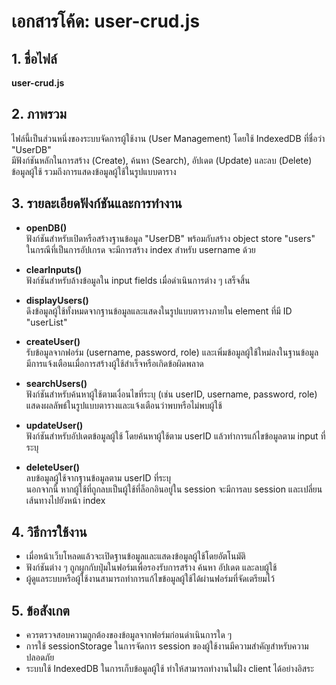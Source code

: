 # เอกสารโค้ด: user-crud.js

## 1. ชื่อไฟล์
**user-crud.js**

## 2. ภาพรวม
ไฟล์นี้เป็นส่วนหนึ่งของระบบจัดการผู้ใช้งาน (User Management) โดยใช้ IndexedDB ที่ชื่อว่า "UserDB"  
มีฟังก์ชันหลักในการสร้าง (Create), ค้นหา (Search), อัปเดต (Update) และลบ (Delete) ข้อมูลผู้ใช้ รวมถึงการแสดงข้อมูลผู้ใช้ในรูปแบบตาราง

## 3. รายละเอียดฟังก์ชันและการทำงาน

- **openDB()**  
  ฟังก์ชันสำหรับเปิดหรือสร้างฐานข้อมูล "UserDB" พร้อมกับสร้าง object store "users"  
  ในกรณีที่เป็นการอัปเกรด จะมีการสร้าง index สำหรับ username ด้วย

- **clearInputs()**  
  ฟังก์ชันสำหรับล้างข้อมูลใน input fields เมื่อดำเนินการต่าง ๆ เสร็จสิ้น

- **displayUsers()**  
  ดึงข้อมูลผู้ใช้ทั้งหมดจากฐานข้อมูลและแสดงในรูปแบบตารางภายใน element ที่มี ID "userList"

- **createUser()**  
  รับข้อมูลจากฟอร์ม (username, password, role) และเพิ่มข้อมูลผู้ใช้ใหม่ลงในฐานข้อมูล  
  มีการแจ้งเตือนเมื่อการสร้างผู้ใช้สำเร็จหรือเกิดข้อผิดพลาด

- **searchUsers()**  
  ฟังก์ชันสำหรับค้นหาผู้ใช้ตามเงื่อนไขที่ระบุ (เช่น userID, username, password, role)  
  แสดงผลลัพธ์ในรูปแบบตารางและแจ้งเตือนว่าพบหรือไม่พบผู้ใช้

- **updateUser()**  
  ฟังก์ชันสำหรับอัปเดตข้อมูลผู้ใช้ โดยค้นหาผู้ใช้ตาม userID แล้วทำการแก้ไขข้อมูลตาม input ที่ระบุ

- **deleteUser()**  
  ลบข้อมูลผู้ใช้จากฐานข้อมูลตาม userID ที่ระบุ  
  นอกจากนี้ หากผู้ใช้ที่ถูกลบเป็นผู้ใช้ที่ล็อกอินอยู่ใน session จะมีการลบ session และเปลี่ยนเส้นทางไปยังหน้า index

## 4. วิธีการใช้งาน
- เมื่อหน้าเว็บโหลดแล้วจะเปิดฐานข้อมูลและแสดงข้อมูลผู้ใช้โดยอัตโนมัติ
- ฟังก์ชันต่าง ๆ ถูกผูกกับปุ่มในฟอร์มเพื่อรองรับการสร้าง ค้นหา อัปเดต และลบผู้ใช้
- ผู้ดูแลระบบหรือผู้ใช้งานสามารถทำการแก้ไขข้อมูลผู้ใช้ได้ผ่านฟอร์มที่จัดเตรียมไว้

## 5. ข้อสังเกต
- ควรตรวจสอบความถูกต้องของข้อมูลจากฟอร์มก่อนดำเนินการใด ๆ  
- การใช้ sessionStorage ในการจัดการ session ของผู้ใช้งานมีความสำคัญสำหรับความปลอดภัย
- ระบบใช้ IndexedDB ในการเก็บข้อมูลผู้ใช้ ทำให้สามารถทำงานในฝั่ง client ได้อย่างอิสระ

